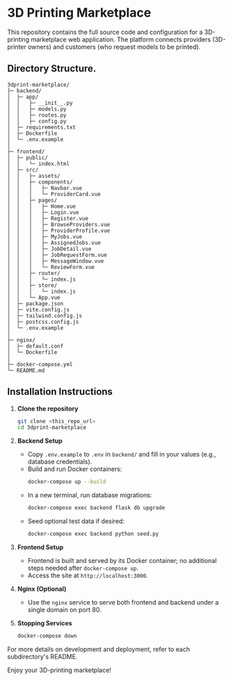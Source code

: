 # 3D Printing Marketplace

This repository contains the full source code and configuration for a 3D-printing marketplace web application. The platform connects providers (3D-printer owners) and customers (who request models to be printed).

## Directory Structure.

```
3dprint-marketplace/
├─ backend/
│  ├─ app/
│  │   ├─ __init__.py
│  │   ├─ models.py
│  │   ├─ routes.py
│  │   ├─ config.py
│  ├─ requirements.txt
│  ├─ Dockerfile
│  └─ .env.example
│
├─ frontend/
│  ├─ public/
│  │   └─ index.html
│  ├─ src/
│  │   ├─ assets/
│  │   ├─ components/
│  │   │   ├─ Navbar.vue
│  │   │   └─ ProviderCard.vue
│  │   ├─ pages/
│  │   │   ├─ Home.vue
│  │   │   ├─ Login.vue
│  │   │   ├─ Register.vue
│  │   │   ├─ BrowseProviders.vue
│  │   │   ├─ ProviderProfile.vue
│  │   │   ├─ MyJobs.vue
│  │   │   ├─ AssignedJobs.vue
│  │   │   ├─ JobDetail.vue
│  │   │   ├─ JobRequestForm.vue
│  │   │   ├─ MessageWindow.vue
│  │   │   └─ ReviewForm.vue
│  │   ├─ router/
│  │   │   └─ index.js
│  │   ├─ store/
│  │   │   └─ index.js
│  │   └─ App.vue
│  ├─ package.json
│  ├─ vite.config.js
│  ├─ tailwind.config.js
│  ├─ postcss.config.js
│  └─ .env.example
│
├─ nginx/
│  ├─ default.conf
│  └─ Dockerfile
│
├─ docker-compose.yml
└─ README.md
```

## Installation Instructions

1. **Clone the repository**  
   ```bash
   git clone <this_repo_url>
   cd 3dprint-marketplace
   ```

2. **Backend Setup**  
   - Copy `.env.example` to `.env` in `backend/` and fill in your values (e.g., database credentials).
   - Build and run Docker containers:
     ```bash
     docker-compose up --build
     ```
   - In a new terminal, run database migrations:
     ```bash
     docker-compose exec backend flask db upgrade
     ```
   - Seed optional test data if desired:
     ```bash
     docker-compose exec backend python seed.py
     ```

3. **Frontend Setup**  
   - Frontend is built and served by its Docker container; no additional steps needed after `docker-compose up`.
   - Access the site at `http://localhost:3000`.

4. **Nginx (Optional)**  
   - Use the `nginx` service to serve both frontend and backend under a single domain on port 80.

5. **Stopping Services**  
   ```bash
   docker-compose down
   ```

For more details on development and deployment, refer to each subdirectory's README.

Enjoy your 3D-printing marketplace!

